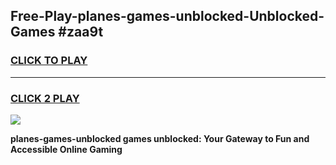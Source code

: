 
## Free-Play-planes-games-unblocked-Unblocked-Games #zaa9t
<h3>
<a href="https://news.freeplayer.one?title=planes-games-unblocked&ref=8M">CLICK TO PLAY</a></h3>
<hr>

<h3>
<a href="https://news.freeplayer.one?title=planes-games-unblocked&ref=8M">CLICK 2 PLAY</a>
  
</h3>

<a href="https://news.freeplayer.one?title=planes-games-unblocked&ref=8M"><img src="https://clearcache.store/games.png"></a>


**planes-games-unblocked games unblocked: Your Gateway to Fun and Accessible Online Gaming**
